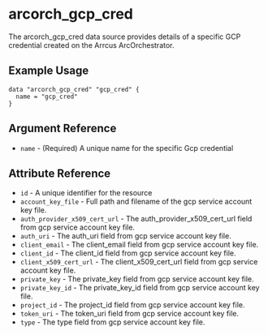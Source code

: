 # <resource name> arcorch_gcp_cred

The arcorch_gcp_cred data source provides details of a specific GCP credential created on the Arrcus ArcOrchestrator.

## Example Usage

```hcl
data "arcorch_gcp_cred" "gcp_cred" {
  name = "gcp_cred"
}
```

## Argument Reference

* `name` - (Required) A unique name for the specific Gcp credential

## Attribute Reference

* `id` - A unique identifier for the resource
* `account_key_file` - Full path and filename of the gcp service account key file.
* `auth_provider_x509_cert_url` - The auth_provider_x509_cert_url field from gcp service account key file.
* `auth_uri` - The auth_uri field from gcp service account key file.
* `client_email` - The client_email field from gcp service account key file.
* `client_id` - The client_id field from gcp service account key file.
* `client_x509_cert_url` - The client_x509_cert_url field from gcp service account key file. 
* `private_key` - The private_key field from gcp service account key file.
* `private_key_id` - The private_key_id field from gcp service account key file.
* `project_id` - The project_id field from gcp service account key file.
* `token_uri` - The token_uri field from gcp service account key file.
* `type` - The type field from gcp service account key file.
